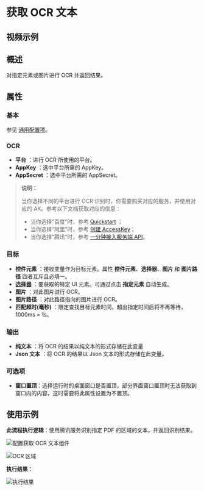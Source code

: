 # 获取 OCR 文本

## 视频示例

## 概述

对指定元素或图片进行 OCR 并返回结果。

## 属性

### 基本

参见 [通用配置项](../Appendix/CommonConfigurationItems.md)。

### OCR

- **平台** ：进行 OCR 所使用的平台。
- **AppKey** ：选中平台所需的 AppKey。
- **AppSecret** ：选中平台所需的 AppSecret。

> **说明：**
>
> 当你选择不同的平台进行 OCR 识别时，你需要购买对应的服务，并使用对应的 AK。参考以下文档获取对应的信息：
>
>- 当你选择“百度”时，参考 [Quickstart](https://cloud.baidu.com/doc/OCR/s/dk3iqnq51) ；
>- 当你选择“阿里”时，参考 [创建 AccessKey](https://help.aliyun.com/document_detail/53045.html?spm=a2c4g.11186623.6.581.1fd87d0aEHqZj6&parentId=43579)；
>- 当你选择“腾讯”时，参考 [一分钟接入服务端 API](https://cloud.tencent.com/document/product/866/34681)。

### 目标

- **控件元素** ：接收变量作为目标元素。属性 **控件元素**、**选择器**、**图片** 和 **图片路径** 四者互斥且必填一。
- **[选择器](../../Appendix/Selector.md?_v=v2020.4)** ：要获取的特定 UI 元素。可通过点击 **指定元素** 自动生成。
- **图片** ：对此图片进行 OCR。
- **图片路径** ：对此路径指向的图片进行 OCR。
- **匹配超时(毫秒)** ：限定查找目标元素时间，超出指定时间后将不再等待，1000ms = 1s。

### 输出

- **纯文本** ：将 OCR 的结果以纯文本的形式存储在此变量
- **Json 文本** ：将 OCR 的结果以 Json 文本的形式存储在此变量。

### 可选项

- **窗口置顶**：选择运行时的桌面窗口是否置顶，部分界面窗口置顶时无法获取到窗口内的内容，这时需要将此属性设置为不置顶。

## 使用示例

**此流程执行逻辑**：使用腾讯服务识别指定 PDF 的区域的文本，并返回识别结果。

![配置获取 OCR 文本组件](https://docimages.blob.core.chinacloudapi.cn/images/Activities/GetOCRText1.png)

![OCR 区域](https://docimages.blob.core.chinacloudapi.cn/images/Activities/OCR-sample.png)

**执行结果**：

![执行结果](https://docimages.blob.core.chinacloudapi.cn/images/Activities/GetOCRText3.png)
